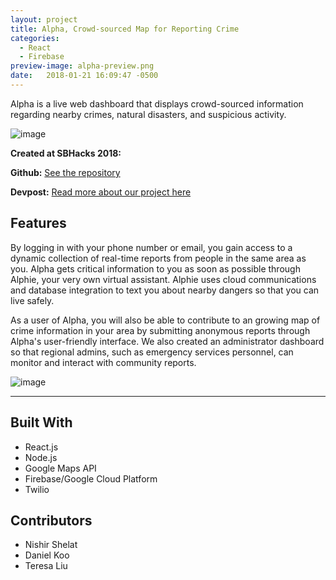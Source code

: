 ```yaml
---
layout: project
title: Alpha, Crowd-sourced Map for Reporting Crime
categories:
  - React
  - Firebase
preview-image: alpha-preview.png
date:   2018-01-21 16:09:47 -0500
---
```


Alpha is a live web dashboard that displays crowd-sourced information regarding nearby crimes, natural disasters, and suspicious activity. <!-- more -->

![image](https://user-images.githubusercontent.com/22362476/50543625-7b73a380-0bab-11e9-9729-f981fe9d40e2.png)

**Created at SBHacks 2018:**

**Github:** [See the repository](https://github.com/Raghav-Maheshwari/treehacks2017)

**Devpost:** [Read more about our project here](https://devpost.com/software/hot-dog)    

## Features

By logging in with your phone number or email, you gain access to a dynamic collection of real-time reports from people in the same area as you. Alpha gets critical information to you as soon as possible through Alphie, your very own virtual assistant. Alphie uses cloud communications and database integration to text you about nearby dangers so that you can live safely.

As a user of Alpha, you will also be able to contribute to an growing map of crime information in your area by submitting anonymous reports through Alpha's user-friendly interface. We also created an administrator dashboard so that regional admins, such as emergency services personnel, can monitor and interact with community reports.

![image](https://user-images.githubusercontent.com/22362476/50543633-b675d700-0bab-11e9-8fbf-15e7b7a7a878.png)

---

## Built With
- React.js
- Node.js
- Google Maps API
- Firebase/Google Cloud Platform
- Twilio

## Contributors
- Nishir Shelat
- Daniel Koo
- Teresa Liu